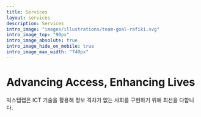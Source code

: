 ```yaml
---
title: Services
layout: services
description: Services
intro_image: "images/illustrations/team-goal-rafiki.svg"
intro_image_top: "90px"
intro_image_absolute: true
intro_image_hide_on_mobile: true
intro_image_max_width: "740px"
---
```


# Advancing Access, Enhancing Lives

빅스텝랩은 ICT 기술을 활용해 정보 격차가 없는 사회를 구현하기 위해 최선을 다합니다.